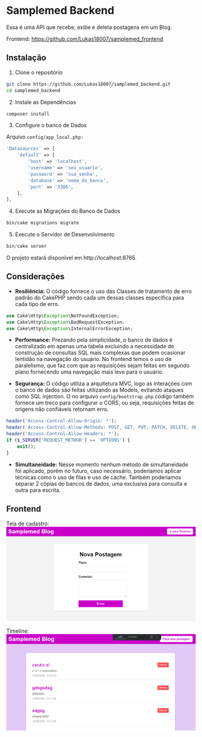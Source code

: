 # Samplemed Backend

Essa é uma API que recebe, exibe e deleta postagens em um Blog.

Frontend: https://github.com/Lukas18007/samplemed_frontend

## Instalação

1. Clone o repositório
```bash 
git clone https://github.com/Lukas18007/samplemed_backend.git
cd samplemed_backend  
```

2. Instale as Dependências
```bash
composer install
```

3. Configure o banco de Dados

Arquivo `config/app_local.php:`
```php
'Datasources' => [
    'default' => [
        'host' => 'localhost',
        'username' => 'seu_usuario',
        'password' => 'sua_senha',
        'database' => 'nome_do_banco',
        'port' => '3306',
    ],
],
```

4. Execute as Migrações do Banco de Dados

```bash
bin/cake migrations migrate
```

5. Execute o Servidor de Desenvolvimento

```php
bin/cake server
```

O projeto estará disponível em http://localhost:8765.

## Considerações

- **Resiliência:** O código fornece o uso das Classes de tratamento de erro padrão do CakePHP sendo cada um dessas classes específica para cada tipo de erro.

```php
use Cake\Http\Exception\NotFoundException;
use Cake\Http\Exception\BadRequestException;
use Cake\Http\Exception\InternalErrorException;
```

- **Performance:** Prezando pela simplicidade, o banco de dados é centralizado em apenas uma tabela excluindo a necessidade de construção de consultas SQL mais complexas que podem ocasionar lentidão na navegação do usuário. No frontend temos o uso de paralelismo, que faz com que as requisições sejam feitas em segundo plano fornecendo uma navegação mais leve para o usuário.

- **Segurança:** O código utiliza a arquitetura MVC, logo as interações com o banco de dados são feitas utilizando as Models, evitando ataques como SQL injection. O no arquivo `config/bootstrap.php` código também fornece um treco para configurar o CORS, ou seja, requisições feitas de origens não confiáveis retornam erro.

```php
header('Access-Control-Allow-Origin: *');
header('Access-Control-Allow-Methods: POST, GET, PUT, PATCH, DELETE, OPTIONS');
header('Access-Control-Allow-Headers: *');
if ($_SERVER['REQUEST_METHOD'] == 'OPTIONS') {
    exit();
}
```

- **Simultaneidade:** Nesse momento nenhum método de simultaneidade foi aplicado, porém no futuro, caso necessário, poderiamos aplicar técnicas como o uso de filas e uso de cache. Também poderiamos separar 2 cópias do bancos de dados, uma exclusiva para consulta e outra para escrita.


## Frontend

Tela de cadastro:
![Tela de cadastro](assets/register.png)

Timeline:
![Timeline](assets/posts.png)